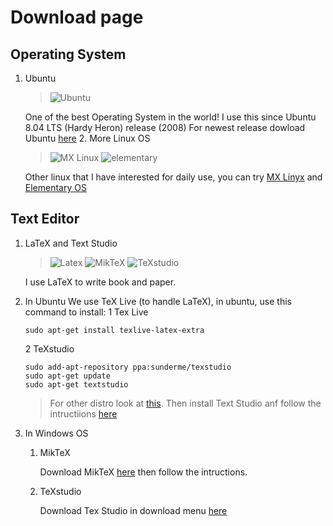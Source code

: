 # Download page
## Operating System
1. Ubuntu
   > ![Ubuntu](https://assets.ubuntu.com/v1/8dd99b80-ubuntu-logo14.png)

   One of the best Operating System in the world! I use this since Ubuntu 8.04 LTS (Hardy Heron) release (2008)
   For newest release dowload Ubuntu [here](https://ubuntu.com/download/desktop)
   2. More Linux OS
   > ![MX Linux](https://mxlinux.org/wp-content/uploads/2019/01/MX-Menu-icon-pyramids.svg)
   > ![elementary](https://elementary.io/images/icons/places/128/distributor-logo.svg)

   Other linux that I have interested for daily use, you can try [MX Linyx](https://mxlinux.org) and [Elementary OS](https://elementary.io/)

## Text Editor 
1. LaTeX and Text Studio
   > ![Latex](https://www.latex-project.org/img/latex-project-logo.svg)
   > ![MikTeX](https://miktex.org/images/header.png)
   > ![TeXstudio](https://www.texstudio.org/images/texstudio128x128.png)

   I use LaTeX to write book and paper.

2. In Ubuntu
   We use TeX Live (to handle LaTeX), in ubuntu, use this command to install:
   1 Tex Live

      `sudo apt-get install texlive-latex-extra`

   2 TeXstudio

      ```
      sudo add-apt-repository ppa:sunderme/texstudio
      sudo apt-get update
      sudo apt-get textstudio
      ```

      >For other distro look at [this](https://www.tug.org/texlive/).
      >Then install Text Studio anf follow the intructiions [here](https://www.texstudio.org/)

3. In Windows OS
   1. MikTeX

      Download MikTeX [here](https://miktex.org/) then follow the intructions.

   2. TeXstudio

      Download Tex Studio in download menu [here](https://www.texstudio.org/)
